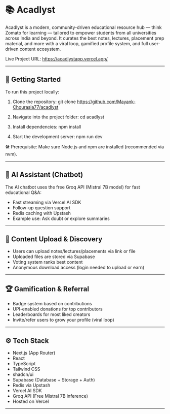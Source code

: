 # 📚 Acadlyst

Acadlyst is a modern, community-driven educational resource hub — think Zomato for learning — tailored to empower students from all universities across India and beyond. It curates the best notes, lectures, placement prep material, and more with a viral loop, gamified profile system, and full user-driven content ecosystem.

Live Project URL: https://acadlystapp.vercel.app/

---

## 🚀 Getting Started

To run this project locally:

1. Clone the repository:
   git clone https://github.com/Mayank-Chourasia77/acadlyst

2. Navigate into the project folder:
   cd acadlyst

3. Install dependencies:
   npm install

4. Start the development server:
   npm run dev

🛠️ Prerequisite: Make sure Node.js and npm are installed (recommended via nvm).

---

## 🧠 AI Assistant (Chatbot)

The AI chatbot uses the free Groq API (Mistral 7B model) for fast educational Q&A:

- Fast streaming via Vercel AI SDK  
- Follow-up question support  
- Redis caching with Upstash  
- Example use: Ask doubt or explore summaries  

---

## 📂 Content Upload & Discovery

- Users can upload notes/lectures/placements via link or file  
- Uploaded files are stored via Supabase  
- Voting system ranks best content  
- Anonymous download access (login needed to upload or earn)  

---

## 🏆 Gamification & Referral

- Badge system based on contributions  
- UPI-enabled donations for top contributors  
- Leaderboards for most liked creators  
- Invite/refer users to grow your profile (viral loop)

---

## ⚙️ Tech Stack

- Next.js (App Router)
- React
- TypeScript
- Tailwind CSS
- shadcn/ui
- Supabase (Database + Storage + Auth)
- Redis via Upstash
- Vercel AI SDK
- Groq API (Free Mistral 7B inference)
- Hosted on Vercel

---



